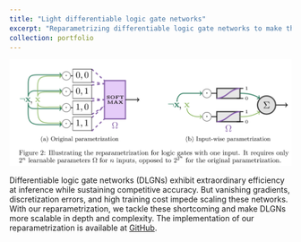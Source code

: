 ```yaml
---
title: "Light differentiable logic gate networks"
excerpt: "Reparametrizing differentiable logic gate networks to make them more lightweight and scalable.<br/><img src='/images/light-difflogic.png'>"
collection: portfolio
---
```

![Illustration of reparametrization](/images/light-difflogic.png)

Differentiable logic gate networks (DLGNs) exhibit extraordinary efficiency at inference while sustaining competitive accuracy.
But vanishing gradients, discretization errors, and high training cost impede scaling these networks.
With our reparametrization, we tackle these shortcoming and make DLGNs more scalable in depth and complexity. 
The implementation of our reparametrization is available at [GitHub](https://github.com/lukas-ruettgers/difflogic-iwp).